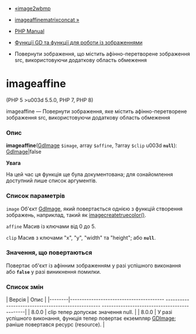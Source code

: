 - [«image2wbmp](function.image2wbmp.md)
- [imageaffinematrixconcat »](function.imageaffinematrixconcat.md)

- [PHP Manual](index.md)
- [Функції GD та функції для роботи із зображеннями](ref.image.md)
- Повернути зображення, що містить афінно-перетворене зображення
src, використовуючи додаткову область обмеження

# imageaffine

(PHP 5 \>u003d 5.5.0, PHP 7, PHP 8)

imageaffine — Повернути зображення, яке містить афінно-перетворене
зображення src, використовуючи додаткову область обмеження

### Опис

**imageaffine**([GdImage](class.gdimage.md) `$image`, array `$affine`,
?array `$clip` u003d **`null`**): [GdImage](class.gdimage.md)\|false

**Увага**

На цей час ця функція ще була документована; для
ознайомлення доступний лише список аргументів.

### Список параметрів

`image`
Об'єкт [GdImage](class.gdimage.md), який повертається однією з функцій
створення зображень, наприклад, такий як
[imagecreatetruecolor()](function.imagecreatetruecolor.md).

`affine`
Масив із ключами від 0 до 5.

`clip`
Масив з ключами "x", "y", "width" та "height"; або **`null`**.

### Значення, що повертаються

Повертає об'єкт із афінним зображенням у разі успішного виконання
або **`false`** у разі виникнення помилки.

### Список змін

| Версія | Опис |
|--------|---------------------------------------- -------------------------------------------------- ---------------------------------------------|
| 8.0.0 | clip тепер допускає значення null. |
| 8.0.0 | У разі успішного виконання, функція тепер повертає екземпляр [GDImage](class.gdimage.md); раніше повертався ресурс (resource). |
